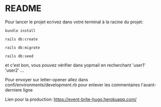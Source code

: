 # README

Pour lancer le projet ecrivez dans votre terminal à la racine du projet:

`bundle install`

`rails db:create`

`rails db:migrate`

`rails db:seed`

et c'est bon, vous pouvez vérifier dans yopmail en recherchant 'user1' 'user2' ...

Pour envoyer sur letter-opener allez dans confi/environments/development.rb pour enlever les commentaires l'avant-derniere ligne

Lien pour la production:
https://event-brite-hugo.herokuapp.com/
